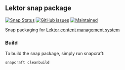 ## Lektor snap package

[![Snap Status](https://build.snapcraft.io/badge/tim-sueberkrueb/lektor-snap.svg)](https://build.snapcraft.io/user/tim-sueberkrueb/lektor-snap)
[![GitHub issues](https://img.shields.io/github/issues/tim-sueberkrueb/lektor-snap.svg)](https://github.com/tim-sueberkrueb/lektor-snap/issues)
[![Maintained](https://img.shields.io/maintenance/yes/2017.svg)](https://github.com/tim-sueberkrueb/lektor-snap/commits/master)


Snap packaging for [Lektor content management system](https://www.getlektor.com/)

### Build

To build the snap package, simply run snapcraft:
```bash
snapcraft cleanbuild
```
